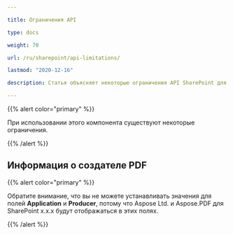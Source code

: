 ```yaml
---

title: Ограничения API

type: docs

weight: 70

url: /ru/sharepoint/api-limitations/

lastmod: "2020-12-16"

description: Статья объясняет некоторые ограничения API SharePoint для PDF.

---
```




{{% alert color="primary" %}}



При использовании этого компонента существуют некоторые ограничения.



{{% /alert %}}

## Информация о создателе PDF



{{% alert color="primary" %}}



Обратите внимание, что вы не можете устанавливать значения для полей **Application** и **Producer**, потому что Aspose Ltd. и Aspose.PDF для SharePoint x.x.x будут отображаться в этих полях.



{{% /alert %}}